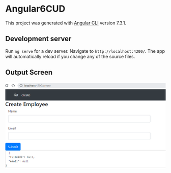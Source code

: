 # Angular6CUD

This project was generated with [Angular CLI](https://github.com/angular/angular-cli) version 7.3.1.

## Development server

Run `ng serve` for a dev server. Navigate to `http://localhost:4200/`. The app will automatically reload if you change any of the source files.

## Output Screen

![Screen_1](https://github.com/kprabhanew/Angular6/blob/ReactiveForm/ReactiveForm_basic.PNG)

